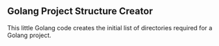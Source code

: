 ## Golang Project Structure Creator
This little Golang code creates the initial list of directories required for a Golang project.